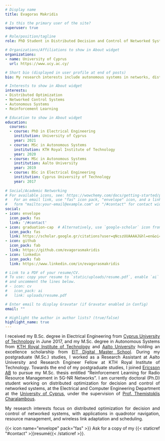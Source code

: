 ```yaml
---
# Display name
title: Evagoras Makridis

# Is this the primary user of the site?
superuser: true

# Role/position/tagline
role: PhD Student in Distributed Decision and Control of Networked Systems

# Organizations/Affiliations to show in About widget
organizations:
- name: University of Cyprus
  url: https://www.ucy.ac.cy/

# Short bio (displayed in user profile at end of posts)
bio: My research interests include autonomous systems in networks, distributed optimization, and data-driven sequential decision-making (Reinforcement Learning), with applications in quadrotor navigation, resource management, and wireless link adaptation and scheduling.

# Interests to show in About widget
interests:
- Distributed Optimization
- Networked Control Systems
- Autonomous Systems
- Reinforcement Learning

# Education to show in About widget
education:
  courses:
  - course: PhD in Electrical Engineering
    institution: University of Cyprus
    year: 2021
  - course: MSc in Autonomous Systems
    institution: KTH Royal Institute of Technology
    year: 2020
  - course: MSc in Autonomous Systems
    institution: Aalto University
    year: 2019
  - course: BSc in Electrical Engineering
    institution: Cyprus University of Technology
    year: 2017
    
# Social/Academic Networking
# For available icons, see: https://wowchemy.com/docs/getting-started/page-builder/#icons
#   For an email link, use "fas" icon pack, "envelope" icon, and a link in the
#   form "mailto:your-email@example.com" or "/#contact" for contact widget.
social:
- icon: envelope
  icon_pack: fas
  link: '/#contact'
- icon: graduation-cap  # Alternatively, use `google-scholar` icon from `ai` icon pack
  icon_pack: fas
  link: https://scholar.google.gr/citations?user=qNcszUUAAAAJ&hl=en&oi=ao
- icon: github
  icon_pack: fab
  link: https://github.com/evagorasmakridis
- icon: linkedin
  icon_pack: fab
  link: https://www.linkedin.com/in/evagorasmakridis

# Link to a PDF of your resume/CV.
# To use: copy your resume to `static/uploads/resume.pdf`, enable `ai` icons in `params.toml`, 
# and uncomment the lines below.
# - icon: cv
#   icon_pack: ai
#   link: uploads/resume.pdf

# Enter email to display Gravatar (if Gravatar enabled in Config)
email: ""

# Highlight the author in author lists? (true/false)
highlight_name: true
---
```

<div align="justify" 
     
I received my B.Sc. degree in Electrical Engineering from [Cyprus University of Technology](https://www.cut.ac.cy/?languageId=1) in June 2017, and my M.Sc. degree in Autonomous Systems from [KTH Royal Institute of Technology](https://www.kth.se/) and [Aalto University](https://www.aaltoa.fi/fi) holding an excellence scholarship from [EIT Digital Master School](https://masterschool.eitdigital.eu/). During my postgraduate (M.Sc.) studies, I worked as a Research Assistant at Aalto University and Research Engineer Fellow at KTH Royal Institute of Technology. Towards the end of my postgraduate studies, I joined [Ericsson AB](https://www.ericsson.com/en) to pursue my M.Sc. thesis entitled “Reinforcement Learning for Radio Resource Management in 5G-NR Networks”. I am currently doctoral (Ph.D) student working on distributed optimization for decision and control of networked systems, at the Electrical and Computer Engineering Department at the [University of Cyprus](https://ucy.ac.cy/en/), under the supervision of [Prof. Themistoklis Charalambous](https://themistoklis.org/).

My research interests focus on distributed optimization for decision and control of networked systems, with applications in quadrotor navigation, resource management, and wireless link adaptation and scheduling.

{{< icon name="envelope" pack="fas" >}} Ask for a copy of my {{< staticref "#contact" >}}resumé{{< /staticref >}}.
